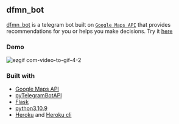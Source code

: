 ## dfmn_bot
[dfmn_bot](https://t.me/dfmn_bot) is a telegram bot built on [`Google Maps API`](https://developers.google.com/maps/documentation) that provides recommendations for you or helps you make decisions.
Try it [here](https://t.me/dfmn_bot)

### Demo
![ezgif com-video-to-gif-4-2](https://user-images.githubusercontent.com/85099754/234487321-d2a2e71f-fcb4-42bf-81ca-e2cdfa40097c.gif)


### Built with
* [Google Maps API](https://developers.google.com/maps/documentation)
* [pyTelegramBotAPI](https://pypi.org/project/pyTelegramBotAPI/)
* [Flask](https://flask.palletsprojects.com/en/2.2.x/)
* [python3.10.9](https://www.python.org/downloads/)
* [Heroku](https://www.heroku.com) and [Heroku cli](https://devcenter.heroku.com/articles/heroku-cli)






